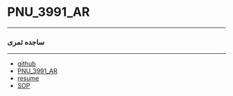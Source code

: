# PNU_3991_AR
---------
### ساجده ثمری
 
---
- [github](https://github.com/sajsam)
- [PNU_3991_AR](https://github.com/sajsam/PNU_3991.git)
- [resume](https://github.com/sajsam/SamariRezome.git)
- [SOP](https://github.com/sajsam/Cover-letter.git)
